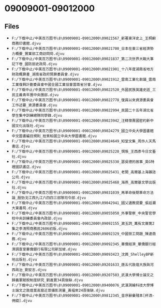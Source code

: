 # 09009001-09012000

## Files

- `F:/下载中止/中美百万图书\8\09009001-09012000\09021567_新著東洋史上_王桐齡商務印書館.djvu`
- `F:/下载中止/中美百万图书\8\09009001-09012000\09021700_日本在東三省經濟勢力概要_實業部工商訪問局.djvu`
- `F:/下载中止/中美百万图书\8\09009001-09012000\09021837_第二次世界大戰大事記下卷_國防部史政局.djvu`
- `F:/下载中止/中美百万图书\8\09009001-09012000\09021901_十八年度湖南省地方財政概算書_湖南省政府預算委員會.djvu`
- `F:/下载中止/中美百万图书\8\09009001-09012000\09021912_雲南工業化芻議_雲南工業復興計劃委員會中國全國工業協會雲南省分會.djvu`
- `F:/下载中止/中美百万图书\8\09009001-09012000\09022520_外國民族英雄史話_三民主義青年團中央團部.djvu`
- `F:/下载中止/中美百万图书\8\09009001-09012000\09022778_復員以來資源委員會工作述要_資源委員會.djvu`
- `F:/下载中止/中美百万图书\8\09009001-09012000\09022994_民國二十五年湖北省學生集中訓練總隊同學錄.djvu`
- `F:/下载中止/中美百万图书\8\09009001-09012000\09023942_汪精懷賣國密約新中國文化出版社.djvu`
- `F:/下载中止/中美百万图书\8\09009001-09012000\09024279_國立中央大學圖書館中文圖書編目規則_桂質柏國立中央大學圖書館.djvu`
- `F:/下载中止/中美百万图书\8\09009001-09012000\09024649_知堂文集_周作人天馬書店.djvu`
- `F:/下载中止/中美百万图书\8\09009001-09012000\09025220_惆悵_王西彥今日文藝社.djvu`
- `F:/下载中止/中美百万图书\8\09009001-09012000\09025330_瑟吳德的故事_英G特裡國訊書店.djvu`
- `F:/下载中止/中美百万图书\8\09009001-09012000\09025431_老闆_高爾基上海雜誌公司.djvu`
- `F:/下载中止/中美百万图书\8\09009001-09012000\09025468_海燕_高爾基文學出版社.djvu`
- `F:/下载中止/中美百万图书\8\09009001-09012000\09031039_再革命後期革命方法論_殷勁戈江西九江六四四三部隊司令部.djvu`
- `F:/下载中止/中美百万图书\8\09009001-09012000\09042941_國父遺教提要_張廷灝大東書局.djvu`
- `F:/下载中止/中美百万图书\8\09009001-09012000\09055050_外事警察_中央警官學校中央訓練委員會內政部.djvu`
- `F:/下载中止/中美百万图书\8\09009001-09012000\09092155_漱玉詞_萬有文庫第2集之李清照商務民2606初版.djvu`
- `F:/下载中止/中美百万图书\8\09009001-09012000\09092329_中國勞工問題_陳達商務.djvu`
- `F:/下载中止/中美百万图书\8\09009001-09012000\09092345_華僑經濟_華僑銀行經濟調查室華僑銀行有限公司新加坡.djvu`
- `F:/下载中止/中美百万图书\8\09009001-09012000\09093423_沈茜_ShelleyBP新地出版社.djvu`
- `F:/下载中止/中美百万图书\8\09009001-09012000\09201633_唐五代敦煌大族與河西政治_劉安志.djvu`
- `F:/下载中止/中美百万图书\8\09009001-09012000\09207503_武漢大學博士論文之歸義軍賦稅制度研究_劉進寶34頁後缺.djvu`
- `F:/下载中止/中美百万图书\8\09009001-09012000\09400076_武漢測繪科技大學博士論文之敦煌莫高窟近景攝影測量_黃福來24頁後缺.djvu`
- `F:/下载中止/中美百万图书\8\09009001-09012000\09812345_音序辭彙殘本[杯洒-佣錢].djvu`
